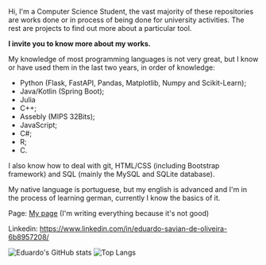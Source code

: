 Hi, I'm a Computer Science Student, the vast majority of these repositories are works done or in process of being done for university activities. The rest are projects to find out more about a particular tool.

**I invite you to know more about my works.**

My knowledge of most programming languages is not very great, but I know or have used them in the last two years, in order of knowledge:
- Python (Flask, FastAPI, Pandas, Matplotlib, Numpy and Scikit-Learn);
- Java/Kotlin (Spring Boot); 
- Julia
- C++;
- Assebly (MIPS 32Bits);
- JavaScript;
- C#; 
- R;
- C.

I also know how to deal with git, HTML/CSS (including Bootstrap framework) and SQL (mainly the MySQL and SQLite database). 

My native language is portuguese, but my english is advanced and I'm in the process of learning german, currently I know the basics of it.

Page: [My page](https://EduardoSaviandeOliveira.github.io) (I'm writing everything because it's not good)

Linkedin: https://www.linkedin.com/in/eduardo-savian-de-oliveira-6b8957208/

![Eduardo's GitHub stats](https://github-readme-stats.vercel.app/api?username=EduardoSaviandeOliveira&theme=dark&show_icons=true&layout=compact)
![Top Langs](https://github-readme-stats.vercel.app/api/top-langs/?username=EduardoSaviandeOliveira&theme=dark&show_icons=true&layout=compact)
<!--(https://github.com/EduardoSaviandeOliveira)-->
